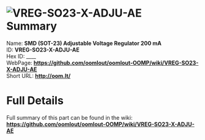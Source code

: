 
![VREG-SO23-X-ADJU-AE](https://github.com/oomlout/oomlout-OOMP/blob/master/parts/VREG-SO23-X-ADJU-AE/VREG-SO23-X-ADJU-AE_420.jpg)   
Summary
=================
  
Name: __SMD (SOT-23) Adjustable Voltage Regulator 200 mA__    
ID: __VREG-SO23-X-ADJU-AE__   
Hex ID: ____   
WebPage: __https://github.com/oomlout/oomlout-OOMP/wiki/VREG-SO23-X-ADJU-AE__   
Short URL: __http://oom.lt/__   

Full Details
==========================
Full summary of this part can be found in the wiki:   
__https://github.com/oomlout/oomlout-OOMP/wiki/VREG-SO23-X-ADJU-AE__    

